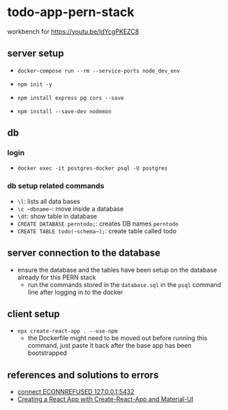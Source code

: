 # todo-app-pern-stack
workbench for https://youtu.be/ldYcgPKEZC8



## server setup

- `docker-compose run --rm --service-ports node_dev_env`

- `npm init -y`

- `npm install express pg cors --save`

- `npm install --save-dev nodemon`

## db 

### login

- `docker exec -it postgres-docker psql -U postgres`

### db setup related commands

- `\l`: lists all data bases 
- `\c ~dbname~`: move inside a database 
- `\dt`: show table in database
- `CREATE DATABASE perntodo;`: creates DB names `perntodo`
- `CREATE TABLE todo(~schema~);`: create table called todo 

## server connection to the database

- ensure the database and the tables have been setup on the database already for this PERN stack 
    - run the commands stored in the `database.sql` in the `psql` command line after logging in to the docker 

## client setup 

- `npx create-react-app . --use-npm` 
    - the Dockerfile might need to be moved out before running this command, just paste it back after the base app has been bootstrapped 


## references and solutions to errors 

- [connect ECONNREFUSED 127.0.0.1:5432](https://stackoverflow.com/a/59341636/3161273)
- [Creating a React App with Create-React-App and Material-UI](https://medium.com/@martink_rsa/creating-a-react-app-with-create-react-app-and-material-ui-380985fc2b19)


